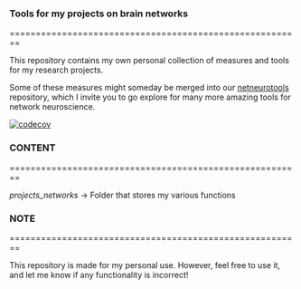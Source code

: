 ### Tools for my projects on brain networks
========================================================

This repository contains my own personal collection of measures and tools
for my research projects.

Some of these measures might someday be merged into our
[netneurotools](https://github.com/netneurolab/netneurotools)
repository, which I invite you to go explore for many more amazing
tools for network neuroscience.

[![codecov](https://codecov.io/gh/VinceBaz/projects_networks/branch/master/graph/badge.svg)](https://codecov.io/gh/VinceBaz/projects_networks)

### CONTENT

========================================================

_projects_networks_           -> Folder that stores my various functions

### NOTE
========================================================

This repository is made for my personal use. However, feel free to use it,
and let me know if any functionality is incorrect!
